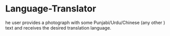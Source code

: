 # Language-Translator
he user provides a photograph with some Punjabi/Urdu/Chinese (any other ) text and receives the desired translation language.
